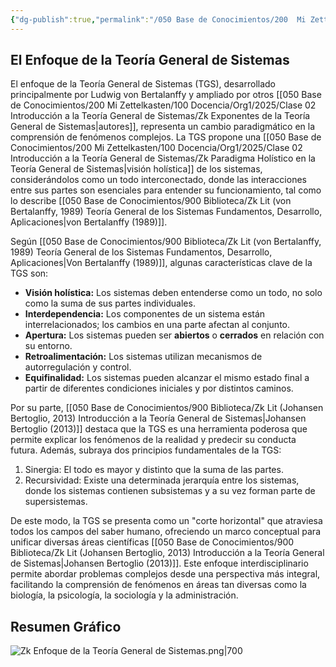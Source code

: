 ```yaml
---
{"dg-publish":true,"permalink":"/050 Base de Conocimientos/200  Mi Zettelkasten/100 Docencia/Org1/2025/Clase 02 Introducción a la Teoría General de Sistemas/Zk Enfoque de la Teoría General de Sistemas/","tags":["teoríaGeneralDeSistemas"]}
---
```


## El Enfoque de la Teoría General de Sistemas
El enfoque de la Teoría General de Sistemas (TGS), desarrollado principalmente por Ludwig von Bertalanffy y ampliado por otros [[050 Base de Conocimientos/200  Mi Zettelkasten/100 Docencia/Org1/2025/Clase 02 Introducción a la Teoría General de Sistemas/Zk Exponentes de la Teoría General de Sistemas\|autores]], representa un cambio paradigmático en la comprensión de fenómenos complejos. La TGS propone una [[050 Base de Conocimientos/200  Mi Zettelkasten/100 Docencia/Org1/2025/Clase 02 Introducción a la Teoría General de Sistemas/Zk Paradigma Holístico en la Teoría General de Sistemas\|visión holística]] de los sistemas, considerándolos como un todo interconectado, donde las interacciones entre sus partes son esenciales para entender su funcionamiento, tal como lo describe [[050 Base de Conocimientos/900 Biblioteca/Zk Lit (von Bertalanffy, 1989) Teoría General de los Sistemas Fundamentos, Desarrollo, Aplicaciones\|von Bertalanffy (1989)]].

Según [[050 Base de Conocimientos/900 Biblioteca/Zk Lit (von Bertalanffy, 1989) Teoría General de los Sistemas Fundamentos, Desarrollo, Aplicaciones\|Von Bertalanffy (1989)]], algunas características clave de la TGS son:
- **Visión holística:** Los sistemas deben entenderse como un todo, no solo como la suma de sus partes individuales.
- **Interdependencia:** Los componentes de un sistema están interrelacionados; los cambios en una parte afectan al conjunto.
- **Apertura:** Los sistemas pueden ser **abiertos** o **cerrados** en relación con su entorno.
- **Retroalimentación:** Los sistemas utilizan mecanismos de autorregulación y control.
- **Equifinalidad:** Los sistemas pueden alcanzar el mismo estado final a partir de diferentes condiciones iniciales y por distintos caminos.

Por su parte, [[050 Base de Conocimientos/900 Biblioteca/Zk Lit (Johansen Bertoglio, 2013) Introducción a la Teoría General de Sistemas\|Johansen Bertoglio (2013)]] destaca que la TGS es una herramienta poderosa que permite explicar los fenómenos de la realidad y predecir su conducta futura. Además, subraya dos principios fundamentales de la TGS:
1. Sinergia: El todo es mayor y distinto que la suma de las partes.
2. Recursividad: Existe una determinada jerarquía entre los sistemas, donde los sistemas contienen subsistemas y a su vez forman parte de supersistemas.

De este modo, la TGS se presenta como un "corte horizontal" que atraviesa todos los campos del saber humano, ofreciendo un marco conceptual para unificar diversas áreas científicas [[050 Base de Conocimientos/900 Biblioteca/Zk Lit (Johansen Bertoglio, 2013) Introducción a la Teoría General de Sistemas\|Johansen Bertoglio (2013)]]. Este enfoque interdisciplinario permite abordar problemas complejos desde una perspectiva más integral, facilitando la comprensión de fenómenos en áreas tan diversas como la biología, la psicología, la sociología y la administración.

## Resumen Gráfico
![Zk Enfoque de la Teoría General de Sistemas.png|700](/img/user/050%20Base%20de%20Conocimientos/200%20%20Mi%20Zettelkasten/100%20Docencia/Org1/2025/Clase%2002%20Introducci%C3%B3n%20a%20la%20Teor%C3%ADa%20General%20de%20Sistemas/000%20Adjuntos/Zk%20Enfoque%20de%20la%20Teor%C3%ADa%20General%20de%20Sistemas.png)

